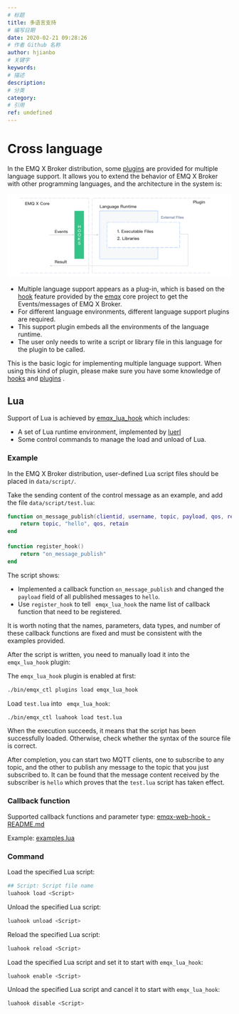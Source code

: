 ```yaml
---
# 标题
title: 多语言支持
# 编写日期
date: 2020-02-21 09:28:26
# 作者 Github 名称
author: hjianbo
# 关键字
keywords:
# 描述
description:
# 分类
category: 
# 引用
ref: undefined
---
```



# Cross language

In the EMQ X Broker distribution, some [plugins](plugins.md) are provided for multiple language support. It allows you to extend the behavior of EMQ X Broker with other programming languages, and the architecture in the system is:

![Multiple Language Suppoprt](./assets/multiple-lang-arch.png)

- Multiple language support appears as a plug-in, which is based on the [hook](hooks.md) feature provided by the [emqx](https://github.com/emqx/emqx) core project to  get the Events/messages of EMQ X Broker.
- For different language environments, different language support plugins are required.
- This support plugin embeds all the environments of the language runtime.
- The user only needs to write a script or library file in this language for the plugin to be called.

This is the basic logic for implementing multiple language support. When using this kind of plugin, please make sure you have some knowledge of [hooks](hooks.md) and [plugins](plugins.md) .

## Lua 
Support of Lua is achieved by [emqx_lua_hook](https://github.com/emqx/emqx-lua-hook)  which includes:

- A set of Lua runtime environment, implemented by [luerl](https://github.com/rvirding/luerl)
- Some control commands to manage the load and unload of Lua.

### Example

In the EMQ X Broker distribution, user-defined Lua script files should be placed in `data/script/`.

Take the sending content of the control message as an example, and add the file `data/script/test.lua`:

```lua
function on_message_publish(clientid, username, topic, payload, qos, retain)
    return topic, "hello", qos, retain
end

function register_hook()
    return "on_message_publish"
end
```

The script shows:

- Implemented a callback function `on_message_publish` and changed the ` payload` field of all published messages to `hello`.
- Use `register_hook` to tell ` emqx_lua_hook` the name list of callback function that need to be registered.

It is worth noting that the names, parameters, data types, and number of these callback functions are fixed and must be consistent with the examples provided.

After the script is written, you need to manually load it into the `emqx_lua_hook` plugin:

The `emqx_lua_hook` plugin is enabled at first:

```bash
./bin/emqx_ctl plugins load emqx_lua_hook
```

Load `test.lua` into ` emqx_lua_hook`:

```bash
./bin/emqx_ctl luahook load test.lua
```

When the execution succeeds, it means that the script has been successfully loaded. Otherwise, check whether the syntax of the source file is correct.

After completion, you can start two MQTT clients, one to subscribe to any topic, and the other to publish any message to the topic that you just subscribed to. It can be found that the message content received by the subscriber is `hello` which proves that the `test.lua` script has taken effect.

### Callback function

Supported callback functions and parameter type: [emqx-web-hook - README.md](https://github.com/emqx/emqx-lua-hook/tree/develop#hook-api)

Example: [examples.lua](https://github.com/emqx/emqx-lua-hook/blob/develop/examples.lua)

### Command

Load the specified Lua script:

```bash
## Script: Script file name
luahook load <Script>
```

Unload the specified Lua script:
```bash
luahook unload <Script>
```

Reload the specified Lua script:
```bash
luahook reload <Script>
```

Load the specified Lua script and set it to start with `emqx_lua_hook`:
```bash
luahook enable <Script>
```

Unload the specified Lua script and cancel it to start with `emqx_lua_hook`:
```bash
luahook disable <Script>
```


